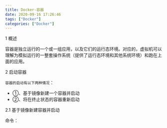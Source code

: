 ```yaml
---
title: Docker-容器
date: 2020-09-16 17:26:46
tags: ["Docker"]
categories: ["Docker"]
---
```




1 概述

容器是独立运行的一个或一组应用，以及它们的运行态环境。对应的，虚拟机可以理解为模拟运行的一整套操作系统（提供了运行态环境和其他系统环境）和跑在上面的应用。

<!--more-->

2 启动容器

`容器的启动有以下两种情况`：

- ①、基于镜像新建一个容器并启动
- ②、将在终止状态的容器重新启动



2.1 基于镜像新建容器并启动

命令：

```

```

